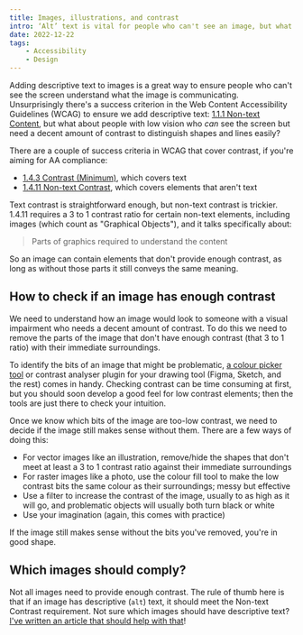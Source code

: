 ```yaml
---
title: Images, illustrations, and contrast
intro: ‘Alt’ text is vital for people who can't see an image, but what about those who don't use a screen reader but still struggle with low contrast images?
date: 2022-12-22
tags:
    - Accessibility
    - Design
---
```


Adding descriptive text to images is a great way to ensure people who can't see the screen understand what the image is communicating. Unsurprisingly there's a success criterion in the Web Content Accessibility Guidelines (WCAG) to ensure we add descriptive text: [1.1.1 Non-text Content](https://www.w3.org/TR/WCAG/#non-text-content), but what about people with low vision who *can* see the screen but need a decent amount of contrast to distinguish shapes and lines easily?

There are a couple of success criteria in WCAG that cover contrast, if you're aiming for AA compliance:

- [1.4.3 Contrast (Minimum)](https://www.w3.org/TR/WCAG/#contrast-minimum), which covers text
- [1.4.11 Non-text Contrast](https://www.w3.org/TR/WCAG/#non-text-contrast), which covers elements that aren't text

Text contrast is straightforward enough, but non-text contrast is trickier. 1.4.11 requires a 3 to 1 contrast ratio for certain non-text elements, including images (which count as "Graphical Objects"), and it talks specifically about:

> Parts of graphics required to understand the content

So an image can contain elements that don't provide enough contrast, as long as without those parts it still conveys the same meaning.


## How to check if an image has enough contrast

We need to understand how an image would look to someone with a visual impairment who needs a decent amount of contrast. To do this we need to remove the parts of the image that don't have enough contrast (that 3 to 1 ratio) with their immediate surroundings.

To identify the bits of an image that might be problematic, [a colour picker tool](https://superhighfives.com/pika) or contrast analyser plugin for your drawing tool (Figma, Sketch, and the rest) comes in handy. Checking contrast can be time consuming at first, but you should soon develop a good feel for low contrast elements; then the tools are just there to check your intuition.

Once we know which bits of the image are too-low contrast, we need to decide if the image still makes sense without them. There are a few ways of doing this:

- For vector images like an illustration, remove/hide the shapes that don't meet at least a 3 to 1 contrast ratio against their immediate surroundings
- For raster images like a photo, use the colour fill tool to make the low contrast bits the same colour as their surroundings; messy but effective
- Use a filter to increase the contrast of the image, usually to as high as it will go, and problematic objects will usually both turn black or white
- Use your imagination (again, this comes with practice)

If the image still makes sense without the bits you've removed, you're in good shape.


## Which images should comply?

Not all images need to provide enough contrast. The rule of thumb here is that if an image has descriptive (`alt`) text, it should meet the Non-text Contrast requirement. Not sure which images should have descriptive text? [I've written an article that should help with that](/blog/which-images-need-descriptive-text)!

